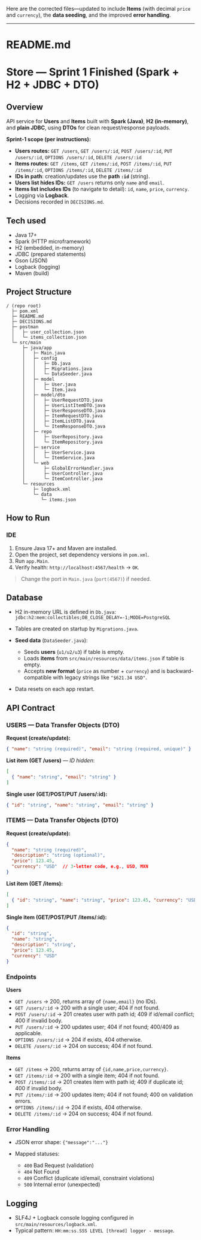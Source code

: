 Here are the corrected files—updated to include **Items** (with decimal `price` and `currency`), the **data seeding**, and the improved **error handling**.

---

# README.md

# Store — Sprint 1 Finished (Spark + H2 + JDBC + DTO)

## Overview

API service for **Users** and **Items** built with **Spark (Java)**, **H2 (in-memory)**, and **plain JDBC**, using **DTOs** for clean request/response payloads.

**Sprint-1 scope (per instructions):**

* **Users routes:**
  `GET /users`, `GET /users/:id`, `POST /users/:id`, `PUT /users/:id`, `OPTIONS /users/:id`, `DELETE /users/:id`
* **Items routes:**
  `GET /items`, `GET /items/:id`, `POST /items/:id`, `PUT /items/:id`, `OPTIONS /items/:id`, `DELETE /items/:id`
* **IDs in path**: creation/updates use the **path `:id`** (string).
* **Users list hides IDs:** `GET /users` returns only `name` and `email`.
* **Items list includes IDs** (to navigate to detail): `id`, `name`, `price`, `currency`.
* Logging via **Logback**.
* Decisions recorded in `DECISIONS.md`.

## Tech used

* Java 17+
* Spark (HTTP microframework)
* H2 (embedded, in-memory)
* JDBC (prepared statements)
* Gson (JSON)
* Logback (logging)
* Maven (build)

## Project Structure

```
/ (repo root)
  ├─ pom.xml
  ├─ README.md
  ├─ DECISIONS.md
  ├─ postman
  │   ├─ user_collection.json
  │   └─ items_collection.json
  └─ src/main
      ├─ java/app
      │   ├─ Main.java
      │   ├─ config
      │   │   ├─ Db.java
      │   │   ├─ Migrations.java
      │   │   └─ DataSeeder.java
      │   ├─ model
      │   │   ├─ User.java
      │   │   └─ Item.java
      │   ├─ model/dto
      │   │   ├─ UserRequestDTO.java
      │   │   ├─ UserListItemDTO.java
      │   │   ├─ UserResponseDTO.java
      │   │   ├─ ItemRequestDTO.java
      │   │   ├─ ItemListDTO.java
      │   │   └─ ItemResponseDTO.java
      │   ├─ repo
      │   │   ├─ UserRepository.java
      │   │   └─ ItemRepository.java
      │   ├─ service
      │   │   ├─ UserService.java
      │   │   └─ ItemService.java
      │   └─ web
      │       ├─ GlobalErrorHandler.java
      │       ├─ UserController.java
      │       └─ ItemController.java
      └─ resources
          ├─ logback.xml
          └─ data
             └─ items.json
```

## How to Run

### IDE

1. Ensure Java 17+ and Maven are installed.
2. Open the project, set dependency versions in `pom.xml`.
3. Run `app.Main`.
4. Verify health: `http://localhost:4567/health` → `OK`.

> Change the port in `Main.java` (`port(4567)`) if needed.

## Database

* H2 in-memory URL is defined in `Db.java`:
  `jdbc:h2:mem:collectibles;DB_CLOSE_DELAY=-1;MODE=PostgreSQL`
* Tables are created on startup by `Migrations.java`.
* **Seed data** (`DataSeeder.java`):

  * Seeds **users** (`u1/u2/u3`) if table is empty.
  * Loads **items** from `src/main/resources/data/items.json` if table is empty.
  * Accepts **new format** (`price` as number + `currency`) and is backward-compatible with legacy strings like `"$621.34 USD"`.
* Data resets on each app restart.

## API Contract

### USERS — Data Transfer Objects (DTO)

**Request (create/update):**

```json
{ "name": "string (required)", "email": "string (required, unique)" }
```

**List item (GET /users)** — *ID hidden*:

```json
[
  { "name": "string", "email": "string" }
]
```

**Single user (GET/POST/PUT /users/:id):**

```json
{ "id": "string", "name": "string", "email": "string" }
```

### ITEMS — Data Transfer Objects (DTO)

**Request (create/update):**

```json
{
  "name": "string (required)",
  "description": "string (optional)",
  "price": 123.45,
  "currency": "USD"  // 3-letter code, e.g., USD, MXN
}
```

**List item (GET /items):**

```json
[
  { "id": "string", "name": "string", "price": 123.45, "currency": "USD" }
]
```

**Single item (GET/POST/PUT /items/:id):**

```json
{
  "id": "string",
  "name": "string",
  "description": "string",
  "price": 123.45,
  "currency": "USD"
}
```

### Endpoints

**Users**

* `GET /users` → 200, returns array of `{name,email}` (no IDs).
* `GET /users/:id` → 200 with a single user; 404 if not found.
* `POST /users/:id` → 201 creates user with path id; 409 if id/email conflict; 400 if invalid body.
* `PUT /users/:id` → 200 updates user; 404 if not found; 400/409 as applicable.
* `OPTIONS /users/:id` → 204 if exists, 404 otherwise.
* `DELETE /users/:id` → 204 on success; 404 if not found.

**Items**

* `GET /items` → 200, returns array of `{id,name,price,currency}`.
* `GET /items/:id` → 200 with a single item; 404 if not found.
* `POST /items/:id` → 201 creates item with path id; 409 if duplicate id; 400 if invalid body.
* `PUT /items/:id` → 200 updates item; 404 if not found; 400 on validation errors.
* `OPTIONS /items/:id` → 204 if exists, 404 otherwise.
* `DELETE /items/:id` → 204 on success; 404 if not found.

### Error Handling

* JSON error shape: `{"message":"..."}`
* Mapped statuses:

  * `400` Bad Request (validation)
  * `404` Not Found
  * `409` Conflict (duplicate id/email, constraint violations)
  * `500` Internal error (unexpected)

## Logging

* SLF4J + Logback console logging configured in `src/main/resources/logback.xml`.
* Typical pattern: `HH:mm:ss.SSS LEVEL [thread] logger - message`.